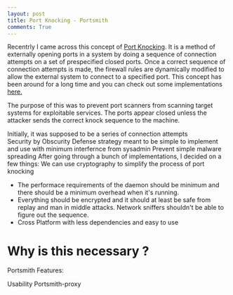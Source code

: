 ```yaml
---
layout: post
title: Port Knocking - Portsmith
comments: True
---
```


Recentrly I came across this concept of <a href="https://en.wikipedia.org/wiki/Port_knocking">Port Knocking</a>. It is a method of externally opening ports in a system by doing a sequence of connection attempts on a set of prespecified closed ports. Once a correct sequence of connection attempts is made, the firewall rules are dynamically modified to allow the external system to connect to a specified port. This concept has been around for a long time and you can check out some implementations <a href = "http://www.portknocking.org/view/implementations">here.</a>  

The purpose of this was to prevent port scanners from scanning target systems for exploitable services. The ports appear closed unless the attacker sends the correct knock sequence to the machine.

Initially, it was supposed to be a series of connection attempts    
Security by Obscurity
Defense strategy meant to be simple to implement and use with minimum interfernce from sysadmin
Prevent simple malware spreading
After going through a bunch of implementations, I decided on a few things:
We can use cryptography to simplify the process of port knocking
* The performace requirements of the daemon should be minimum and there should be a minimum overhead when it's running.
* Everything should be encrypted and it should at least be safe from replay and man in middle attacks. Network sniffers shouldn't be able to figure out the sequence.
* Cross Platform with less dependencies and easy to use

# Why is this necessary ?
Portsmith Features:

Usability
Portsmith-proxy